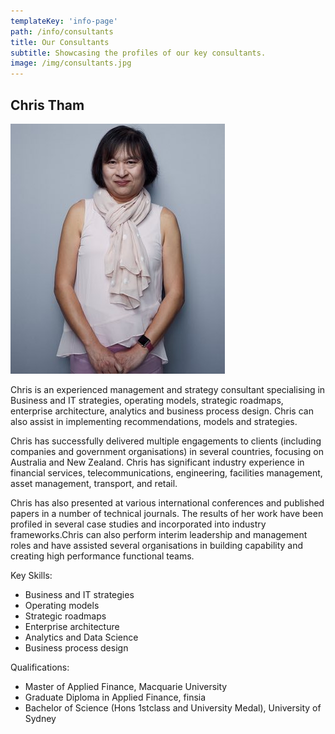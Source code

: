 ```yaml
---
templateKey: 'info-page'
path: /info/consultants
title: Our Consultants
subtitle: Showcasing the profiles of our key consultants.
image: /img/consultants.jpg
---
```

## Chris Tham

![Chris Tham](/img/ChrisTham-400.jpg)

Chris is an experienced management and strategy consultant specialising in Business and IT strategies, operating models, strategic roadmaps, enterprise architecture, analytics and business process design. Chris can also assist in implementing recommendations, models and strategies.

Chris has successfully delivered multiple engagements to clients (including companies and government organisations) in several countries, focusing on Australia and New Zealand. Chris has significant industry experience in financial services, telecommunications, engineering, facilities management, asset management, transport, and retail.

Chris has also presented at various international conferences and published papers in a number of technical journals. The results of her work have been profiled in several case studies and incorporated into industry frameworks.Chris can also perform interim leadership and management roles and have assisted several organisations in building capability and creating high performance functional teams.

Key Skills:

* Business and IT strategies
* Operating models
* Strategic roadmaps
* Enterprise architecture
* Analytics and Data Science
* Business process design

Qualifications:

* Master of Applied Finance, Macquarie University
* Graduate Diploma in Applied Finance, finsia
* Bachelor of Science (Hons 1stclass and University Medal), University of Sydney